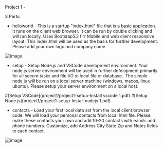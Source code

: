 Project 1 - 

3 Parts:

- helloworld - This is a startup "index.html" file that is a basic application.  It runs on the client web browser.  It can be run by double clicking and will run locally.  Uses Bootsrap5.3 firr Mobile and web client responsive layout.  This index.html will be used as the basis for further development.  Please add your own logo and company name.

![image](https://github.com/user-attachments/assets/584bc92f-2968-4a40-9e87-17d761f68705)

- setup - Setup Node.js and VSCode development environment. Your node.js server environment will be used in further defelopment primarily for all secure tasks and file I/O to local file or database..  The simple node.js will be run on a local server machine (windows, macos, linux ubuntu).  Please setup your server environment on a local host.

#[Setup VSCode](project1/project1-setup-Install vscode 1.pdf)
#[Setup Node.js](project1/project1-setup-Install nodejs 1.pdf)
  
- contacts - Load your first local data set from the local client browser code.  We will load your personal contacts from local html file.  Please make these contacts your own and add 10-20 contacts with eamils and phone numbers.  Customize, add Address City State Zip and Notes fields to each contact.

![image](https://github.com/user-attachments/assets/0915bd46-ab0e-4285-80fb-e305ab25c3d2)

